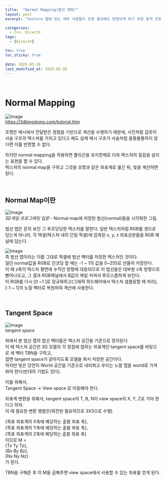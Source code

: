 ```yaml
---
title:  "Normal Mapping(법선 매핑)"
layout: post
excerpt: "texture 맵에 있는 세부 사항들이 조명 결과에도 반영되게 하기 위한 동적 조명 구현 방법"

categories:
  - C++, DirectX
tags:
  - [DirectX]

toc: true
toc_sticky: true
 
date: 2025-03-28
last_modified_at: 2025-03-28
---
```


<br>


# Normal Mapping
 
![Image](https://github.com/user-attachments/assets/ea26f1a0-c5df-4f7d-a8cb-bfe8e01c67d0)
<br>
 https://3dkingdoms.com/tutorial.htm


조명은 메시에서 전달받은 정점을 기반으로 계산을 수행하기 때문에, 사진처럼 갑옷이 사슬 구조의 텍스쳐를 가지고 있다고 해도 실제 메시 구조가 사슬처럼 울퉁불퉁하지 않다면 이를 반영할 수 없다.  

하지만 normal mapping을 적용하면 폴리곤을 유지한채로 더욱 텍스처의 질감을 살리는 표현을 할 수 있다.  
텍스처의 normal map을 구하고 그것을 조명과 같은 좌표계로 옮긴 뒤, 빛을 계산하면 된다.
 
<br>

## Normal Map이란
![Image](https://github.com/user-attachments/assets/4ca56985-9db3-4c9f-9d7f-aed1d2144bd7)
<br>
_3D게임 프로그래밍 입문_ - Normal map에 저장된 법선(normal)들을 시각화한 그림.

법선 맵은 흔히 보던 그 푸르딩딩한 텍스처를 말한다. 일반 텍스처처럼 RGB를 생으로 담는게 아니라, 각 텍셀(텍스처 내의 단일 픽셀)에 압축된 x, y, z 좌표성분들을 RGB 채널에 담는다.  

![Image](https://github.com/user-attachments/assets/81d79f33-6912-4911-8072-81da27f26424)  
즉 법선 맵이라는 이름 그대로 픽셀에 법선 벡터를 저장한 텍스처인 것이다.  
일단 normal값을 RGB로 인코딩 할 때는 -1 ~ 1의 값을 0~255로 만들어 저장한다.  
이 때 z축이 텍스처 평면에 수직인 방향에 대응되므로 이 법선들은 대부분 z축 방향으로 뻗어나오고, 그 결과 RGB채널에서 B값이 제일 커져서 푸르스름하게 보인다.  
이 RGB를 다시 [0 ~1 ]로 정규화하고(그래픽 하드웨어에서 텍스처 샘플링할 때 처리),  
[-1 ~ 1]의 노말 벡터로 복원하여 계산에 사용한다.  

<br>

## Tangent Space

![Image](https://github.com/user-attachments/assets/07e658b5-99d3-4628-9ff5-f93ccdfd051e)  
_tangent space_

위에서 본 법선 맵의 법선 벡터들은 텍스처 공간을 기준으로 정의된다.  
이 때 텍스처 공간은 3D 모델의 각 정점에 접하는 좌표계인 tangent space를 바탕으로 세 벡터 TBN을 구하고,  
접면 tangent space가 같아지도록 모델을 펴서 저장한 공간이다.  
하지만 빛은 당연히 World 공간을 기준으로 내리쬐고 우리는 노말 맵을 world로 가져와야 한다(반대의 기법도 있다).  

이를 위해서,  
Tangent Space -> View space 로 이동해야 한다. 

좌표계 변환을 위해서,
tangent space의 T, B, N이 view space의 X, Y, Z로 가야 한다고 하자.  
이 때 필요한 변환 행렬은(회전만 필요하므로 3X3으로 수행)  

{목표 좌표계의 X축에 해당하는 출발 좌표 축},  
{목표 좌표계의 Y축에 해당하는 출발 좌표 축},  
{목표 좌표계의 Z축에 해당하는 출발 좌표 축}  
이므로  M =  
{Tx Ty Tz},  
{Bx By Bz},  
{Nx Ny Nz}  
가 된다.  

TBN을 구해준 후 이 M을 곱해주면 view space에서 사용할 수 있는 좌표를 얻게 된다. 

